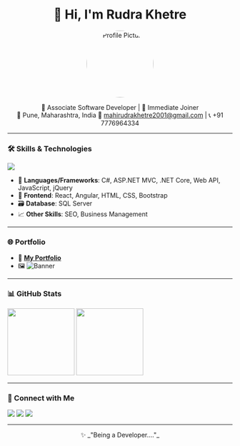 <h1 align="center">👋 Hi, I'm Rudra Khetre</h1>

<p align="center">
  <img src="[https://github.com/RudraKhetre/RudraKhetre/blob/main/cdacf1be-a127-423d-982e-bc1f44694072.png](https://media.naukri.com/media/jphotov1/l244%253ALukcMTq72QcQE7i5UQgEbpsxwHgmbs88g1t73KTDWz9Radd4f6%252FjA4whEvkL?v=20250107160536)" width="150" alt="Profile Picture" style="border-radius: 50%;" />
</p>

<p align="center">
  🚀 Associate Software Developer | 💼 Immediate Joiner  
  <br/>
  📍 Pune, Maharashtra, India  
  📧 <a href="mailto:mahirudrakhetre2001@gmail.com">mahirudrakhetre2001@gmail.com</a> | 📞 +91 7776964334
</p>

---

### 🛠️ Skills & Technologies

<p align="left">
  <img src="https://skillicons.dev/icons?i=csharp,dotnet,asp,sqlserver,js,jquery,react,angular,html,css,bootstrap,git,github" />
</p>

- 🔧 **Languages/Frameworks**: C#, ASP.NET MVC, .NET Core, Web API, JavaScript, jQuery  
- 🧰 **Frontend**: React, Angular, HTML, CSS, Bootstrap  
- 🗃️ **Database**: SQL Server  
- 📈 **Other Skills**: SEO, Business Management  

---

### 🌐 Portfolio

- 🔗 [**My Portfolio**](https://rudra-khetre-resume.netlify.app/)
- 🖼️ ![Banner](https://github.com/RudraKhetre/RudraKhetre/blob/main/cdacf1be-a127-423d-982e-bc1f44694072.png)

---

### 📊 GitHub Stats

<p align="left">
  <img src="https://github-readme-stats.vercel.app/api?username=RudraKhetre&show_icons=true&theme=github_dark" height="150" />
  <img src="https://github-readme-stats.vercel.app/api/top-langs/?username=RudraKhetre&layout=compact&theme=github_dark" height="150" />
</p>

---

### 🔗 Connect with Me

<p align="left">
  <a href="mailto:mahirudrakhetre2001@gmail.com"><img src="https://img.shields.io/badge/Gmail-D14836?style=for-the-badge&logo=gmail&logoColor=white" /></a>
  <a href="https://www.linkedin.com/in/rudrakhetre/"><img src="https://img.shields.io/badge/LinkedIn-blue?style=for-the-badge&logo=linkedin&logoColor=white" /></a>
  <a href="https://rudra-khetre-resume.netlify.app/"><img src="https://img.shields.io/badge/Portfolio-%230077B5?style=for-the-badge&logo=About.me&logoColor=white" /></a>
</p>

---

<p align="center">✨ _"Being a Developer...."_</p>
